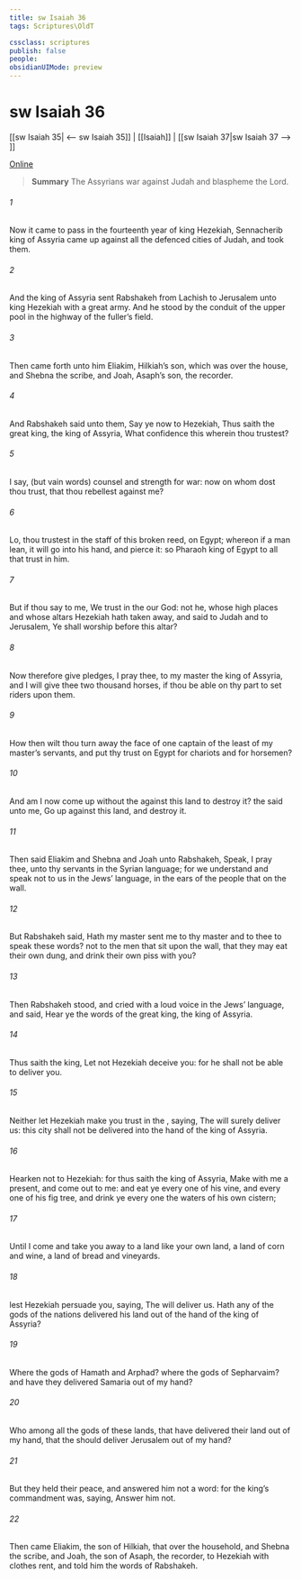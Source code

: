 ```yaml
---
title: sw Isaiah 36
tags: Scriptures\OldT

cssclass: scriptures
publish: false
people:
obsidianUIMode: preview
---
```


# sw Isaiah 36
[[sw Isaiah 35| <-- sw Isaiah 35]] | [[Isaiah]] | [[sw Isaiah 37|sw Isaiah 37 --> ]]

[Online](https://churchofjesuschrist.org/study/scriptures/ot/isa/36?lang=eng)

> __Summary__
The Assyrians war against Judah and blaspheme the Lord.

###### 1 
Now it came to pass in the fourteenth year of king Hezekiah,  Sennacherib king of Assyria came up against all the defenced cities of Judah, and took them.

###### 2 
And the king of Assyria sent Rabshakeh from Lachish to Jerusalem unto king Hezekiah with a great army. And he stood by the conduit of the upper pool in the highway of the fuller’s field.

###### 3 
Then came forth unto him Eliakim, Hilkiah’s son, which was over the house, and Shebna the scribe, and Joah, Asaph’s son, the recorder.

###### 4 
And Rabshakeh said unto them, Say ye now to Hezekiah, Thus saith the great king, the king of Assyria, What confidence  this wherein thou trustest?

###### 5 
I say,  (but  vain words)  counsel and strength for war: now on whom dost thou trust, that thou rebellest against me?

###### 6 
Lo, thou trustest in the staff of this broken reed, on Egypt; whereon if a man lean, it will go into his hand, and pierce it: so  Pharaoh king of Egypt to all that trust in him.

###### 7 
But if thou say to me, We trust in the  our God:  not he, whose high places and whose altars Hezekiah hath taken away, and said to Judah and to Jerusalem, Ye shall worship before this altar?

###### 8 
Now therefore give pledges, I pray thee, to my master the king of Assyria, and I will give thee two thousand horses, if thou be able on thy part to set riders upon them.

###### 9 
How then wilt thou turn away the face of one captain of the least of my master’s servants, and put thy trust on Egypt for chariots and for horsemen?

###### 10 
And am I now come up without the  against this land to destroy it? the  said unto me, Go up against this land, and destroy it.

###### 11 
Then said Eliakim and Shebna and Joah unto Rabshakeh, Speak, I pray thee, unto thy servants in the Syrian language; for we understand  and speak not to us in the Jews’ language, in the ears of the people that  on the wall.

###### 12 
But Rabshakeh said, Hath my master sent me to thy master and to thee to speak these words?  not  to the men that sit upon the wall, that they may eat their own dung, and drink their own piss with you?

###### 13 
Then Rabshakeh stood, and cried with a loud voice in the Jews’ language, and said, Hear ye the words of the great king, the king of Assyria.

###### 14 
Thus saith the king, Let not Hezekiah deceive you: for he shall not be able to deliver you.

###### 15 
Neither let Hezekiah make you trust in the , saying, The  will surely deliver us: this city shall not be delivered into the hand of the king of Assyria.

###### 16 
Hearken not to Hezekiah: for thus saith the king of Assyria, Make  with me  a present, and come out to me: and eat ye every one of his vine, and every one of his fig tree, and drink ye every one the waters of his own cistern;

###### 17 
Until I come and take you away to a land like your own land, a land of corn and wine, a land of bread and vineyards.

###### 18 
 lest Hezekiah persuade you, saying, The  will deliver us. Hath any of the gods of the nations delivered his land out of the hand of the king of Assyria?

###### 19 
Where  the gods of Hamath and Arphad? where  the gods of Sepharvaim? and have they delivered Samaria out of my hand?

###### 20 
Who  among all the gods of these lands, that have delivered their land out of my hand, that the  should deliver Jerusalem out of my hand?

###### 21 
But they held their peace, and answered him not a word: for the king’s commandment was, saying, Answer him not.

###### 22 
Then came Eliakim, the son of Hilkiah, that  over the household, and Shebna the scribe, and Joah, the son of Asaph, the recorder, to Hezekiah with  clothes rent, and told him the words of Rabshakeh.

